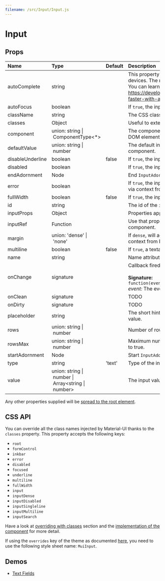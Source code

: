 ```yaml
---
filename: /src/Input/Input.js
---
```


<!--- This documentation is automatically generated, do not try to edit it. -->

# Input



## Props

| Name | Type | Default | Description |
|:-----|:-----|:--------|:------------|
| autoComplete | string |  | This property helps users to fill forms faster, especially on mobile devices. The name can be confusing, it's more like an autofill. You can learn more about it in this article https://developers.google.com/web/updates/2015/06/checkout-faster-with-autofill |
| autoFocus | boolean |  | If `true`, the input will be focused during the first mount. |
| className | string |  | The CSS class name of the wrapper element. |
| classes | Object |  | Useful to extend the style applied to components. |
| component | union:&nbsp;string&nbsp;&#124;<br>&nbsp;ComponentType&lt;*><br> |  | The component used for the input node. Either a string to use a DOM element or a component. |
| defaultValue | union:&nbsp;string&nbsp;&#124;<br>&nbsp;number<br> |  | The default input value, useful when not controlling the component. |
| disableUnderline | boolean | false | If `true`, the input will not have an underline. |
| disabled | boolean |  | If `true`, the input will be disabled. |
| endAdornment | Node |  | End `InputAdornment` for this component. |
| error | boolean |  | If `true`, the input will indicate an error. This is normally obtained via context from FormControl. |
| fullWidth | boolean | false | If `true`, the input will take up the full width of its container. |
| id | string |  | The id of the `input` element. |
| inputProps | Object |  | Properties applied to the `input` element. |
| inputRef | Function |  | Use that property to pass a ref callback to the native input component. |
| margin | union:&nbsp;'dense'&nbsp;&#124;<br>&nbsp;'none'<br> |  | If `dense`, will adjust vertical spacing. This is normally obtained via context from FormControl. |
| multiline | boolean | false | If `true`, a textarea element will be rendered. |
| name | string |  | Name attribute of the `input` element. |
| onChange | signature |  | Callback fired when the value is changed.<br><br>**Signature:**<br>`function(event: object) => void`<br>*event:* The event source of the callback |
| onClean | signature |  | TODO |
| onDirty | signature |  | TODO |
| placeholder | string |  | The short hint displayed in the input before the user enters a value. |
| rows | union:&nbsp;string&nbsp;&#124;<br>&nbsp;number<br> |  | Number of rows to display when multiline option is set to true. |
| rowsMax | union:&nbsp;string&nbsp;&#124;<br>&nbsp;number<br> |  | Maximum number of rows to display when multiline option is set to true. |
| startAdornment | Node |  | Start `InputAdornment` for this component. |
| type | string | 'text' | Type of the input element. It should be a valid HTML5 input type. |
| value | union:&nbsp;string&nbsp;&#124;<br>&nbsp;number&nbsp;&#124;<br>&nbsp;Array&lt;string&nbsp;&#124;<br>&nbsp;number><br> |  | The input value, required for a controlled component. |

Any other properties supplied will be [spread to the root element](/guides/api#spread).

## CSS API

You can override all the class names injected by Material-UI thanks to the `classes` property.
This property accepts the following keys:
- `root`
- `formControl`
- `inkbar`
- `error`
- `disabled`
- `focused`
- `underline`
- `multiline`
- `fullWidth`
- `input`
- `inputDense`
- `inputDisabled`
- `inputSingleline`
- `inputMultiline`
- `inputSearch`

Have a look at [overriding with classes](/customization/overrides#overriding-with-classes) section
and the [implementation of the component](https://github.com/mui-org/material-ui/tree/v1-beta/src/Input/Input.js)
for more detail.

If using the `overrides` key of the theme as documented
[here](/customization/themes#customizing-all-instances-of-a-component-type),
you need to use the following style sheet name: `MuiInput`.

## Demos

- [Text Fields](/demos/text-fields)

